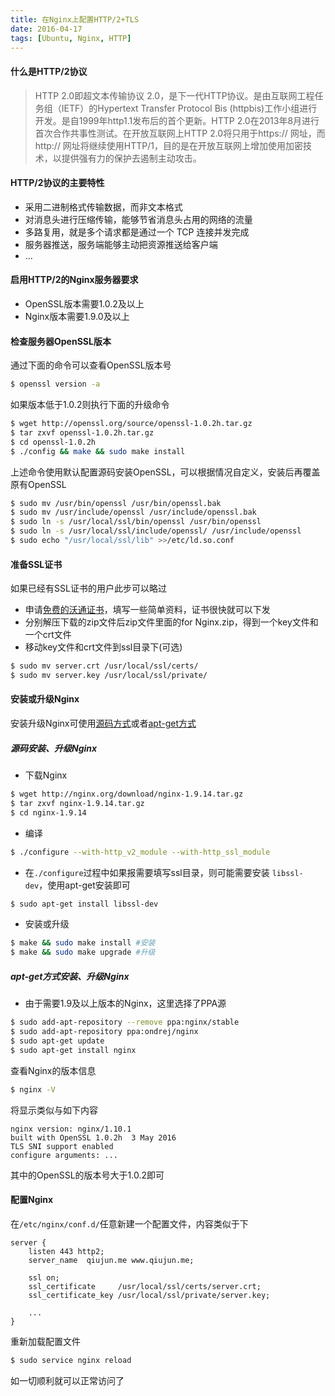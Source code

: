 ```yaml
---
title: 在Nginx上配置HTTP/2+TLS
date: 2016-04-17
tags: [Ubuntu, Nginx, HTTP]
---
```


#### **什么是HTTP/2协议**

> HTTP 2.0即超文本传输协议 2.0，是下一代HTTP协议。是由互联网工程任务组（IETF）的Hypertext Transfer Protocol Bis (httpbis)工作小组进行开发。是自1999年http1.1发布后的首个更新。HTTP 2.0在2013年8月进行首次合作共事性测试。在开放互联网上HTTP 2.0将只用于https:// 网址，而 http:// 网址将继续使用HTTP/1，目的是在开放互联网上增加使用加密技术，以提供强有力的保护去遏制主动攻击。

#### **HTTP/2协议的主要特性**

* 采用二进制格式传输数据，而非文本格式
* 对消息头进行压缩传输，能够节省消息头占用的网络的流量
* 多路复用，就是多个请求都是通过一个 TCP 连接并发完成
* 服务器推送，服务端能够主动把资源推送给客户端
* ...

<!--more-->

#### **启用HTTP/2的Nginx服务器要求**

* OpenSSL版本需要1.0.2及以上
* Nginx版本需要1.9.0及以上

#### **检查服务器OpenSSL版本**

通过下面的命令可以查看OpenSSL版本号

```bash
$ openssl version -a
```

如果版本低于1.0.2则执行下面的升级命令

```bash
$ wget http://openssl.org/source/openssl-1.0.2h.tar.gz
$ tar zxvf openssl-1.0.2h.tar.gz
$ cd openssl-1.0.2h
$ ./config && make && sudo make install
```

上述命令使用默认配置源码安装OpenSSL，可以根据情况自定义，安装后再覆盖原有OpenSSL

```bash
$ sudo mv /usr/bin/openssl /usr/bin/openssl.bak
$ sudo mv /usr/include/openssl /usr/include/openssl.bak
$ sudo ln -s /usr/local/ssl/bin/openssl /usr/bin/openssl
$ sudo ln -s /usr/local/ssl/include/openssl/ /usr/include/openssl
$ sudo echo "/usr/local/ssl/lib" >>/etc/ld.so.conf
```

#### **准备SSL证书**

如果已经有SSL证书的用户此步可以略过

* 申请[免费的沃通证书](https://buy.wosign.com/FreeSSL.html)，填写一些简单资料，证书很快就可以下发
* 分别解压下载的zip文件后zip文件里面的for Nginx.zip，得到一个key文件和一个crt文件
* 移动key文件和crt文件到ssl目录下(可选)

```bash
$ sudo mv server.crt /usr/local/ssl/certs/
$ sudo mv server.key /usr/local/ssl/private/
```

#### **安装或升级Nginx**

安装升级Nginx可使用[源码方式](#源码安装、升级Nginx)或者[apt-get方式](#apt-get方式安装、升级Nginx)

##### **源码安装、升级Nginx**

* 下载Nginx

```bash
$ wget http://nginx.org/download/nginx-1.9.14.tar.gz
$ tar zxvf nginx-1.9.14.tar.gz
$ cd nginx-1.9.14
```

* 编译

```bash
$ ./configure --with-http_v2_module --with-http_ssl_module
```

* 在`./configure`过程中如果报需要填写ssl目录，则可能需要安装 `libssl-dev`，使用apt-get安装即可

```bash
$ sudo apt-get install libssl-dev
```

* 安装或升级

```bash
$ make && sudo make install #安装
$ make && sudo make upgrade #升级
```

##### **apt-get方式安装、升级Nginx**

* 由于需要1.9及以上版本的Nginx，这里选择了PPA源

```bash
$ sudo add-apt-repository --remove ppa:nginx/stable
$ sudo add-apt-repository ppa:ondrej/nginx
$ sudo apt-get update
$ sudo apt-get install nginx
```

查看Nginx的版本信息

```bash
$ nginx -V
```

将显示类似与如下内容

```
nginx version: nginx/1.10.1
built with OpenSSL 1.0.2h  3 May 2016
TLS SNI support enabled
configure arguments: ...
```

其中的OpenSSL的版本号大于1.0.2即可

#### **配置Nginx**

在`/etc/nginx/conf.d/`任意新建一个配置文件，内容类似于下

```nginx
server {
    listen 443 http2;
    server_name  qiujun.me www.qiujun.me;

    ssl on;
    ssl_certificate     /usr/local/ssl/certs/server.crt;
    ssl_certificate_key /usr/local/ssl/private/server.key;

    ...
}
```

重新加载配置文件

```bash
$ sudo service nginx reload
```

如一切顺利就可以正常访问了
